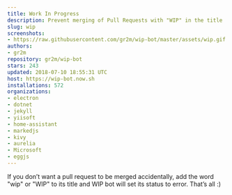 ```yaml
---
title: Work In Progress
description: Prevent merging of Pull Requests with "WIP" in the title
slug: wip
screenshots:
- https://raw.githubusercontent.com/gr2m/wip-bot/master/assets/wip.gif
authors:
- gr2m
repository: gr2m/wip-bot
stars: 243
updated: 2018-07-10 18:55:31 UTC
host: https://wip-bot.now.sh
installations: 572
organizations:
- electron
- dotnet
- jekyll
- yiisoft
- home-assistant
- markedjs
- kivy
- aurelia
- Microsoft
- eggjs
---
```


If you don’t want a pull request to be merged accidentally, add the word "wip" or "WIP" to its title and WIP bot will set its status to error. That’s all :)
